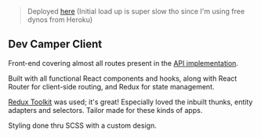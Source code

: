 > Deployed [here](https://dev-camper-rrr.herokuapp.com/) (Initial load up is super slow tho since I'm using free dynos from Heroku)

## **Dev Camper Client**

Front-end covering almost all routes present in the [API implementation](https://github.com/ritwikvd/dev-camper-rpc-api).

Built with all functional React components and hooks, along with React Router for client-side routing, and Redux for state management.

[Redux Toolkit](https://redux-toolkit.js.org/) was used; it's great! Especially loved the inbuilt thunks, entity adapters and selectors. Tailor made for these kinds of apps.

Styling done thru SCSS with a custom design.
